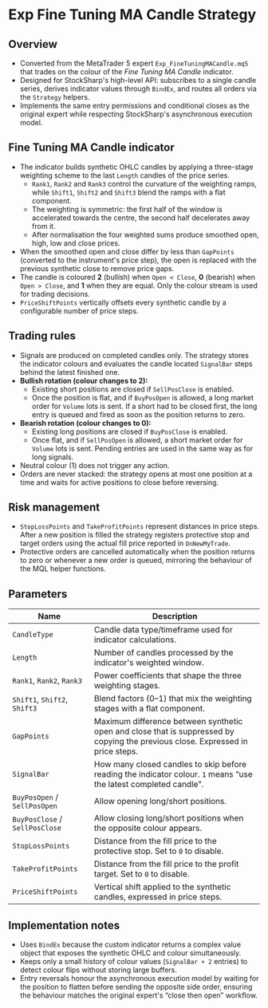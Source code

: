 # Exp Fine Tuning MA Candle Strategy

## Overview
- Converted from the MetaTrader 5 expert `Exp_FineTuningMACandle.mq5` that trades on the colour of the *Fine Tuning MA Candle* indicator.
- Designed for StockSharp's high-level API: subscribes to a single candle series, derives indicator values through `BindEx`, and routes all orders via the `Strategy` helpers.
- Implements the same entry permissions and conditional closes as the original expert while respecting StockSharp's asynchronous execution model.

## Fine Tuning MA Candle indicator
- The indicator builds synthetic OHLC candles by applying a three-stage weighting scheme to the last `Length` candles of the price series.
  - `Rank1`, `Rank2` and `Rank3` control the curvature of the weighting ramps, while `Shift1`, `Shift2` and `Shift3` blend the ramps with a flat component.
  - The weighting is symmetric: the first half of the window is accelerated towards the centre, the second half decelerates away from it.
  - After normalisation the four weighted sums produce smoothed open, high, low and close prices.
- When the smoothed open and close differ by less than `GapPoints` (converted to the instrument's price step), the open is replaced with the previous synthetic close to remove price gaps.
- The candle is coloured **2** (bullish) when `Open < Close`, **0** (bearish) when `Open > Close`, and **1** when they are equal. Only the colour stream is used for trading decisions.
- `PriceShiftPoints` vertically offsets every synthetic candle by a configurable number of price steps.

## Trading rules
- Signals are produced on completed candles only. The strategy stores the indicator colours and evaluates the candle located `SignalBar` steps behind the latest finished one.
- **Bullish rotation (colour changes to 2):**
  - Existing short positions are closed if `SellPosClose` is enabled.
  - Once the position is flat, and if `BuyPosOpen` is allowed, a long market order for `Volume` lots is sent. If a short had to be closed first, the long entry is queued and fired as soon as the position returns to zero.
- **Bearish rotation (colour changes to 0):**
  - Existing long positions are closed if `BuyPosClose` is enabled.
  - Once flat, and if `SellPosOpen` is allowed, a short market order for `Volume` lots is sent. Pending entries are used in the same way as for long signals.
- Neutral colour (1) does not trigger any action.
- Orders are never stacked: the strategy opens at most one position at a time and waits for active positions to close before reversing.

## Risk management
- `StopLossPoints` and `TakeProfitPoints` represent distances in price steps. After a new position is filled the strategy registers protective stop and target orders using the actual fill price reported in `OnNewMyTrade`.
- Protective orders are cancelled automatically when the position returns to zero or whenever a new order is queued, mirroring the behaviour of the MQL helper functions.

## Parameters
| Name | Description |
| --- | --- |
| `CandleType` | Candle data type/timeframe used for indicator calculations. |
| `Length` | Number of candles processed by the indicator's weighted window. |
| `Rank1`, `Rank2`, `Rank3` | Power coefficients that shape the three weighting stages. |
| `Shift1`, `Shift2`, `Shift3` | Blend factors (0–1) that mix the weighting stages with a flat component. |
| `GapPoints` | Maximum difference between synthetic open and close that is suppressed by copying the previous close. Expressed in price steps. |
| `SignalBar` | How many closed candles to skip before reading the indicator colour. `1` means “use the latest completed candle”. |
| `BuyPosOpen` / `SellPosOpen` | Allow opening long/short positions. |
| `BuyPosClose` / `SellPosClose` | Allow closing long/short positions when the opposite colour appears. |
| `StopLossPoints` | Distance from the fill price to the protective stop. Set to `0` to disable. |
| `TakeProfitPoints` | Distance from the fill price to the profit target. Set to `0` to disable. |
| `PriceShiftPoints` | Vertical shift applied to the synthetic candles, expressed in price steps. |

## Implementation notes
- Uses `BindEx` because the custom indicator returns a complex value object that exposes the synthetic OHLC and colour simultaneously.
- Keeps only a small history of colour values (`SignalBar + 2` entries) to detect colour flips without storing large buffers.
- Entry reversals honour the asynchronous execution model by waiting for the position to flatten before sending the opposite side order, ensuring the behaviour matches the original expert's “close then open” workflow.
